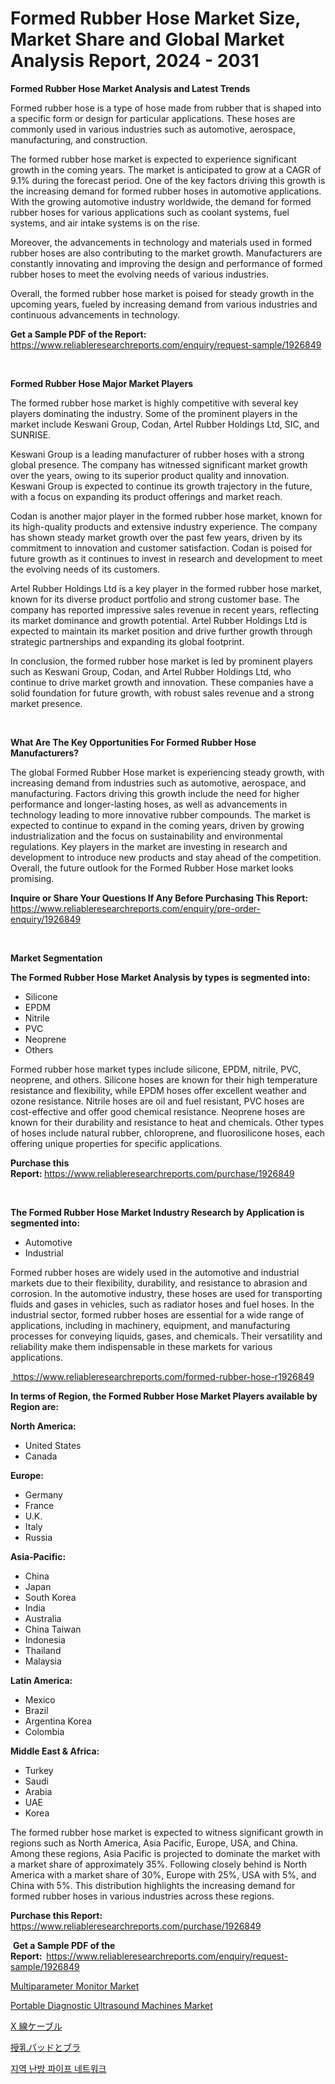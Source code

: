 <p><h1>Formed Rubber Hose Market Size, Market Share and Global Market Analysis Report, 2024 - 2031</h1></p><p><strong>Formed Rubber Hose Market Analysis and Latest Trends</strong></p>
<p><p>Formed rubber hose is a type of hose made from rubber that is shaped into a specific form or design for particular applications. These hoses are commonly used in various industries such as automotive, aerospace, manufacturing, and construction.</p><p>The formed rubber hose market is expected to experience significant growth in the coming years. The market is anticipated to grow at a CAGR of 9.1% during the forecast period. One of the key factors driving this growth is the increasing demand for formed rubber hoses in automotive applications. With the growing automotive industry worldwide, the demand for formed rubber hoses for various applications such as coolant systems, fuel systems, and air intake systems is on the rise.</p><p>Moreover, the advancements in technology and materials used in formed rubber hoses are also contributing to the market growth. Manufacturers are constantly innovating and improving the design and performance of formed rubber hoses to meet the evolving needs of various industries.</p><p>Overall, the formed rubber hose market is poised for steady growth in the upcoming years, fueled by increasing demand from various industries and continuous advancements in technology.</p></p>
<p><strong>Get a Sample PDF of the Report:&nbsp;</strong> <a href="https://www.reliableresearchreports.com/enquiry/request-sample/1926849">https://www.reliableresearchreports.com/enquiry/request-sample/1926849</a></p>
<p>&nbsp;</p>
<p><strong>Formed Rubber Hose Major Market Players</strong></p>
<p><p>The formed rubber hose market is highly competitive with several key players dominating the industry. Some of the prominent players in the market include Keswani Group, Codan, Artel Rubber Holdings Ltd, SIC, and SUNRISE.</p><p>Keswani Group is a leading manufacturer of rubber hoses with a strong global presence. The company has witnessed significant market growth over the years, owing to its superior product quality and innovation. Keswani Group is expected to continue its growth trajectory in the future, with a focus on expanding its product offerings and market reach.</p><p>Codan is another major player in the formed rubber hose market, known for its high-quality products and extensive industry experience. The company has shown steady market growth over the past few years, driven by its commitment to innovation and customer satisfaction. Codan is poised for future growth as it continues to invest in research and development to meet the evolving needs of its customers.</p><p>Artel Rubber Holdings Ltd is a key player in the formed rubber hose market, known for its diverse product portfolio and strong customer base. The company has reported impressive sales revenue in recent years, reflecting its market dominance and growth potential. Artel Rubber Holdings Ltd is expected to maintain its market position and drive further growth through strategic partnerships and expanding its global footprint.</p><p>In conclusion, the formed rubber hose market is led by prominent players such as Keswani Group, Codan, and Artel Rubber Holdings Ltd, who continue to drive market growth and innovation. These companies have a solid foundation for future growth, with robust sales revenue and a strong market presence.</p></p>
<p>&nbsp;</p>
<p><strong>What Are The Key Opportunities For Formed Rubber Hose Manufacturers?</strong></p>
<p><p>The global Formed Rubber Hose market is experiencing steady growth, with increasing demand from industries such as automotive, aerospace, and manufacturing. Factors driving this growth include the need for higher performance and longer-lasting hoses, as well as advancements in technology leading to more innovative rubber compounds. The market is expected to continue to expand in the coming years, driven by growing industrialization and the focus on sustainability and environmental regulations. Key players in the market are investing in research and development to introduce new products and stay ahead of the competition. Overall, the future outlook for the Formed Rubber Hose market looks promising.</p></p>
<p><strong>Inquire or Share Your Questions If Any Before Purchasing This Report:</strong> <a href="https://www.reliableresearchreports.com/enquiry/pre-order-enquiry/1926849">https://www.reliableresearchreports.com/enquiry/pre-order-enquiry/1926849</a></p>
<p>&nbsp;</p>
<p><strong>Market Segmentation</strong></p>
<p><strong>The Formed Rubber Hose Market Analysis by types is segmented into:</strong></p>
<p><ul><li>Silicone</li><li>EPDM</li><li>Nitrile</li><li>PVC</li><li>Neoprene</li><li>Others</li></ul></p>
<p><p>Formed rubber hose market types include silicone, EPDM, nitrile, PVC, neoprene, and others. Silicone hoses are known for their high temperature resistance and flexibility, while EPDM hoses offer excellent weather and ozone resistance. Nitrile hoses are oil and fuel resistant, PVC hoses are cost-effective and offer good chemical resistance. Neoprene hoses are known for their durability and resistance to heat and chemicals. Other types of hoses include natural rubber, chloroprene, and fluorosilicone hoses, each offering unique properties for specific applications.</p></p>
<p><strong>Purchase this Report:&nbsp;</strong><a href="https://www.reliableresearchreports.com/purchase/1926849">https://www.reliableresearchreports.com/purchase/1926849</a></p>
<p>&nbsp;</p>
<p><strong>The Formed Rubber Hose Market Industry Research by Application is segmented into:</strong></p>
<p><ul><li>Automotive</li><li>Industrial</li></ul></p>
<p><p>Formed rubber hoses are widely used in the automotive and industrial markets due to their flexibility, durability, and resistance to abrasion and corrosion. In the automotive industry, these hoses are used for transporting fluids and gases in vehicles, such as radiator hoses and fuel hoses. In the industrial sector, formed rubber hoses are essential for a wide range of applications, including in machinery, equipment, and manufacturing processes for conveying liquids, gases, and chemicals. Their versatility and reliability make them indispensable in these markets for various applications.</p></p>
<p><a href="https://www.reliableresearchreports.com/formed-rubber-hose-r1926849">&nbsp;https://www.reliableresearchreports.com/formed-rubber-hose-r1926849</a></p>
<p><strong>In terms of Region, the Formed Rubber Hose Market Players available by Region are:</strong></p>
<p>
    <p> <strong> North America: </strong>
        <ul>
            <li>United States</li>
            <li>Canada</li>
        </ul>
        </p> 
    <p> <strong> Europe: </strong>
        <ul>
            <li>Germany</li>
            <li>France</li>
            <li>U.K.</li>
            <li>Italy</li>
            <li>Russia</li>
        </ul>
        </p> 
    <p> <strong> Asia-Pacific: </strong>
        <ul>
            <li>China</li>
            <li>Japan</li>
            <li>South Korea</li>
            <li>India</li>
            <li>Australia</li>
            <li>China Taiwan</li>
            <li>Indonesia</li>
            <li>Thailand</li>
            <li>Malaysia</li>
        </ul>
        </p> 
    <p> <strong> Latin America: </strong>
        <ul>
            <li>Mexico</li>
            <li>Brazil</li>
            <li>Argentina Korea</li>
            <li>Colombia</li>
        </ul>
        </p> 
    <p> <strong> Middle East & Africa: </strong>
        <ul>
            <li>Turkey</li>
            <li>Saudi</li>
            <li>Arabia</li>
            <li>UAE</li>
            <li>Korea</li>
        </ul>
    </p>
    </p>
<p><p>The formed rubber hose market is expected to witness significant growth in regions such as North America, Asia Pacific, Europe, USA, and China. Among these regions, Asia Pacific is projected to dominate the market with a market share of approximately 35%. Following closely behind is North America with a market share of 30%, Europe with 25%, USA with 5%, and China with 5%. This distribution highlights the increasing demand for formed rubber hoses in various industries across these regions.</p></p>
<p><strong>Purchase this Report: </strong><a href="https://www.reliableresearchreports.com/purchase/1926849">https://www.reliableresearchreports.com/purchase/1926849</a></p>
<p>&nbsp;<strong>Get a Sample PDF of the Report:&nbsp;&nbsp;</strong><a href="https://www.reliableresearchreports.com/enquiry/request-sample/1926849">https://www.reliableresearchreports.com/enquiry/request-sample/1926849</a></p>
<p><strong></strong></p>
<p><p><a href="https://github.com/kpvmspce33/Market-Research-Report-List-1/blob/main/multiparameter-monitor-market.md">Multiparameter Monitor Market</a></p><p><a href="https://github.com/goodweq44/Market-Research-Report-List-1/blob/main/portable-diagnostic-ultrasound-machines-market.md">Portable Diagnostic Ultrasound Machines Market</a></p><p><a href="https://github.com/tubbs463/Market-Research-Report-List-1/blob/main/3334703116419.md">X 線ケーブル</a></p><p><a href="https://github.com/decker5351/Market-Research-Report-List-1/blob/main/2771872116418.md">授乳パッドとブラ</a></p><p><a href="https://github.com/Nicolasrown5/Market-Research-Report-List-1/blob/main/5938403125172.md">지역 난방 파이프 네트워크</a></p></p>
